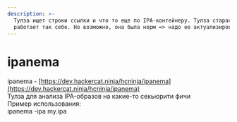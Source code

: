 ```yaml
---
description: >-
  Тулза ищет строки ссылки и что то еще по IPA-контейнеру. Тулза старая,
  работает так себе. Но возможно, она была норм => надо ее актуализировать.
---
```


# ipanema

 ipanema - [https://dev.hackercat.ninja/hcninja/ipanema](https://dev.hackercat.ninja/hcninja/ipanema)  
Тулза для анализа IPA-образов на какие-то секьюрити фичи  
Пример использования:  
ipanema -ipa my.ipa

